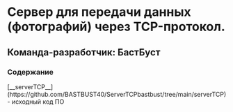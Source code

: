 <H1>Сервер для передачи данных (фотографий) через TCP-протокол. </H1>
<H2>Команда-разработчик: БастБуст</H2>
<H3>Содержание</H3>
[__serverTCP__] (https://github.com/BASTBUST40/ServerTCPbastbust/tree/main/serverTCP) - исходный код ПО

